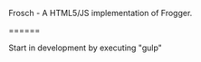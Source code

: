 Frosch - A HTML5/JS implementation of Frogger.

======

Start in development by executing "gulp"



